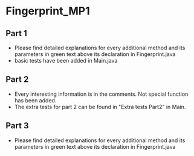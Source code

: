 # Fingerprint_MP1

## Part 1
- Please find detailed explanations for every additional method and its parameters in green text above its declaration in Fingerprint.java 
- basic tests have been added in Main.java

## Part 2

- Every interesting information is in the comments. Not special function has been added.
- The extra tests for part 2 can be found in "Extra tests Part2" in Main.

## Part 3
- Please find detailed explanations for every additional method and its parameters in green text above its declaration in Fingerprint.java

